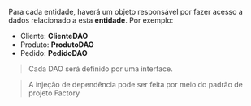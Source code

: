 
 Para cada entidade, haverá um objeto responsável por fazer acesso a dados relacionado a esta **entidade**. Por exemplo:

- Cliente:  **ClienteDAO**
- Produto:  **ProdutoDAO**
- Pedido:  **PedidoDAO**

>Cada DAO será definido por uma interface.

>A injeção de dependência pode ser feita por meio do padrão de projeto Factory